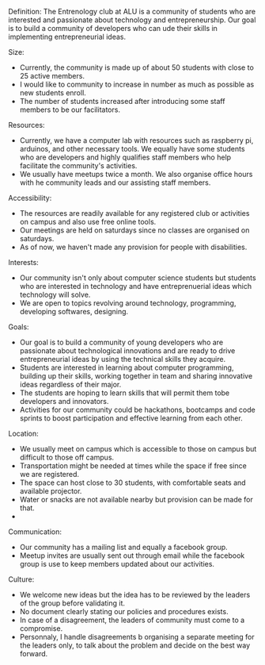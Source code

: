 Definition: The Entrenology club at ALU is a community of students who are interested and passionate about technology and 
entrepreneurship. Our goal is to build a community of developers who can ude their skills in implementing entrepreneurial ideas.

Size:
- Currently, the community is made up of about 50 students with close to 25 active members.
- I would like to community to increase in number as much as possible as new students enroll.
- The number of students increased after introducing some staff members to be our facilitators.

Resources:
- Currently, we have a computer lab with resources such as raspberry pi, arduinos, and other necessary tools. We equally have some
students
who are developers and highly qualifies staff members who help facilitate the community's activities.
- We usually have meetups twice a month. We also organise office hours with he community leads and our assisting staff members.

Accessibility:
- The resources are readily available for any registered club or activities on campus and also use free online tools.
- Our meetings are held on saturdays since no classes are organised on saturdays.
- As of now, we haven't made any provision for people with disabilities.

Interests:
- Our community isn't only about computer science students but students who are interested in technology and have entreprenuerial ideas
which technology will solve.
- We are open to topics revolving around technology, programming, developing softwares, designing.

Goals:
- Our goal is to build a community of young developers who are passionate about technological innovations and are ready to drive
entrepreneurial ideas by using the technical skills they acquire.
- Students are interested in learning about computer programming, building up their skills, working together in team and sharing 
innovative
ideas regardless of their major.
- The students are hoping to learn skills that will permit them tobe developers and innovators.
- Activities for our community could be hackathons, bootcamps and code sprints to boost participation and effective learning from each 
other.

Location:
- We usually meet on campus which is accessible to those on campus but difficult to those off campus.
- Transportation might be needed at times while the space if free since we are registered.
- The space can host close to 30 students, with comfortable seats and available projector.
- Water or snacks are not available nearby but provision can be made for that.
-
Communication:
- Our community has a mailing list and equally a facebook group.
- Meetup invites are usually sent out through email while the facebook group is use to keep members updated about our activities.

Culture:
- We welcome new ideas but the idea has to be reviewed by the leaders of the group before validating it.
- No document clearly stating our policies and procedures exists.
- In case of a disagreement, the leaders of community must come to a compromise.
- Personnaly, I handle disagreements b organising a separate meeting for the leaders only, to talk about the problem and decide on
the best way forward.
